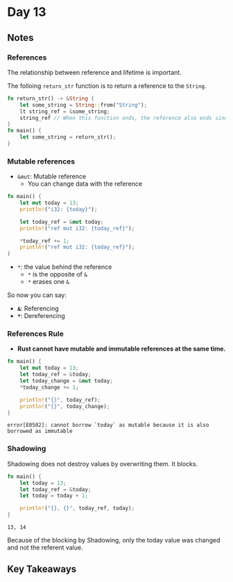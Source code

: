 # Day 13

## Notes

### References

The relationship between reference and lifetime is important.

The folloing `return_str` function is to return a reference to the `String`.

```rust
fn return_str() -> &String {
    let some_string = String::from("String");
    lt string_ref = &some_string;
    string_ref // When this function ends, the reference also ends since some_string lives during this function.
}
fn main() {
    let some_string = return_str();
}
```

### Mutable references

- `&mut`: Mutable reference
  - You can change data with the reference

```rust
fn main() {
    let mut today = 13;
    println!("i32: {today}");

    let today_ref = &mut today;
    println!("ref mut i32: {today_ref}");

    *today_ref += 1;
    println!("ref mut i32: {today_ref}");
}
```

- `*`: the value behind the reference
  - `*` is the opposite of `&`
  - `*` erases one `&`

So now you can say:

- **`&`**: Referencing
- **`*`**: Dereferencing

### References Rule

- **Rust cannot have mutable and immutable references at the same time.**

```rust
fn main() {
    let mut today = 13;
    let today_ref = &today;
    let today_change = &mut today;
    *today_change += 1;

    println!("{}", today_ref);
    println!("{}", today_change);
}
```

```text
error[E0502]: cannot borrow `today` as mutable because it is also borrowed as immutable
```

### Shadowing

Shadowing does not destroy values by overwriting them. It blocks.

```rust
fn main() {
    let today = 13;
    let today_ref = &today;
    let today = today + 1;

    println!("{}, {}", today_ref, today);
}
```

```text
13, 14
```

Because of the blocking by Shadowing, only the today value was changed and not the referent value.

## Key Takeaways

